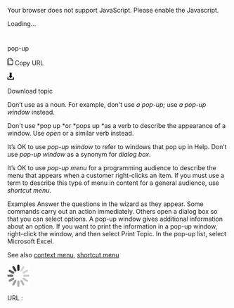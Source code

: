 Your browser does not support JavaScript. Please enable the Javascript.

Loading...

# 

pop-up

![Copy URL](pop-up_files/Copy.png)
Copy URL

![Download](pop-up_files/Download.png)

Download topic

Don’t use as a noun. For example, don't use *a pop-up;* use *a pop-up window* instead.

Don't use *pop up *or *pops up *as a verb to describe the appearance of a window. Use *open* or a similar verb instead. 

It’s OK to use *pop-up window* to refer to windows that pop up in Help. Don’t use *pop-up window* as a synonym for *dialog box*.

It’s OK to use
*pop-up menu* for a programming audience to describe the menu that appears when a customer right-clicks an item. If you must use a term to describe this type of menu in content for a general audience, use *shortcut menu*.

Examples
Answer the questions in the wizard as they appear. 
Some commands carry out an action immediately. Others open a dialog box so that you can select options. 
A pop-up window gives additional information about an option. 
If you want to print the information in a pop-up window, right-click the window, and then select Print Topic.
In the pop-up list, select Microsoft Excel.

See also [context menu](https://worldready.cloudapp.net/Styleguide/Read?id=2700&topicid=28829), [shortcut menu](https://worldready.cloudapp.net/Styleguide/Read?id=2700&topicid=28830)

![In progress](pop-up_files/activity-large.gif)

URL :
